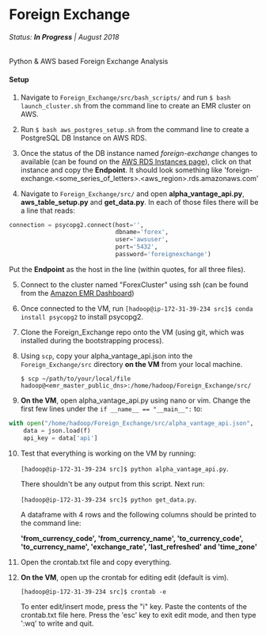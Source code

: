 # Foreign Exchange

###### Status: **In Progress** | August 2018

Python & AWS based Foreign Exchange Analysis

#### Setup

1. Navigate to `Foreign_Exchange/src/bash_scripts/` and run `$ bash launch_cluster.sh` from the command line to create an EMR cluster on AWS.

2. Run `$ bash aws_postgres_setup.sh` from the command line to create a PostgreSQL DB Instance on AWS RDS.

3. Once the status of the DB instance named *foreign-exchange* changes to available (can be found on the [AWS RDS Instances page](https://console.aws.amazon.com/rds/home?region=us-east-1#dbinstances:)), click on that instance and copy the **Endpoint**. It should look something like 'foreign-exchange.<some_series_of_letters>.<aws_region>.rds.amazonaws.com'

4. Navigate to `Foreign_Exchange/src/` and open **alpha_vantage_api.py**, **aws_table_setup.py** and **get_data.py**. In each of those files there will be a line that reads:

```python
connection = psycopg2.connect(host='',
                              dbname='forex',
                              user='awsuser',
                              port='5432',
                              password='foreignexchange')
```

Put the **Endpoint** as the host in the line (within quotes, for all three files).

5. Connect to the cluster named "ForexCluster" using ssh (can be found from the [Amazon EMR Dashboard](https://console.aws.amazon.com/elasticmapreduce/home?region=us-east-1#cluster-list:))

6. Once connected to the VM, run `[hadoop@ip-172-31-39-234 src]$ conda install psycopg2` to install psycopg2.

7. Clone the Foreign_Exchange repo onto the VM (using git, which was installed during the bootstrapping process).

8. Using `scp`, copy your alpha_vantage_api.json into the `Foreign_Exchange/src` directory **on the VM** from your local machine.

    `$ scp ~/path/to/your/local/file hadoop@<emr_master_public_dns>:/home/hadoop/Foreign_Exchange/src/`

9. **On the VM**, open alpha_vantage_api.py using nano or vim. Change the first few lines under the `if __name__ == "__main__":` to:

```python
with open("/home/hadoop/Foreign_Exchange/src/alpha_vantage_api.json", 'r') as f:
    data = json.load(f)
    api_key = data['api']
```

10. Test that everything is working on the VM by running:

    `[hadoop@ip-172-31-39-234 src]$ python alpha_vantage_api.py`.

    There shouldn't be any output from this script. Next run:

    `[hadoop@ip-172-31-39-234 src]$ python get_data.py`.

    A dataframe with 4 rows and the following columns should be printed to the command line:

    **'from_currency_code', 'from_currency_name', 'to_currency_code',
    'to_currency_name', 'exchange_rate', 'last_refreshed' and   'time_zone'**

11. Open the crontab.txt file and copy everything.

12. **On the VM**, open up the crontab for editing edit (default is vim).

    `[hadoop@ip-172-31-39-234 src]$ crontab -e`

    To enter edit/insert mode, press the "i" key. Paste the contents of the crontab.txt file here. Press the 'esc' key to exit edit mode, and then type ':wq' to write and quit.
